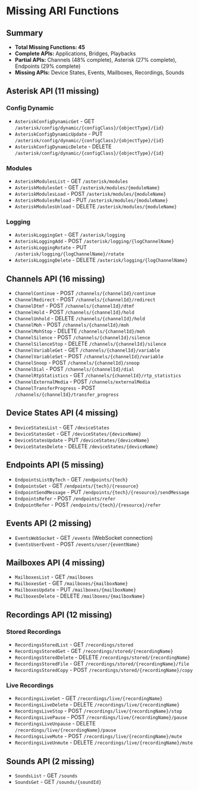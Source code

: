 # Missing ARI Functions

## Summary
- **Total Missing Functions: 45**
- **Complete APIs:** Applications, Bridges, Playbacks
- **Partial APIs:** Channels (48% complete), Asterisk (27% complete), Endpoints (29% complete)
- **Missing APIs:** Device States, Events, Mailboxes, Recordings, Sounds

## Asterisk API (11 missing)

### Config Dynamic
- `AsteriskConfigDynamicGet` - GET `/asterisk/config/dynamic/{configClass}/{objectType}/{id}`
- `AsteriskConfigDynamicUpdate` - PUT `/asterisk/config/dynamic/{configClass}/{objectType}/{id}`
- `AsteriskConfigDynamicDelete` - DELETE `/asterisk/config/dynamic/{configClass}/{objectType}/{id}`

### Modules
- `AsteriskModulesList` - GET `/asterisk/modules`
- `AsteriskModulesGet` - GET `/asterisk/modules/{moduleName}`
- `AsteriskModulesLoad` - POST `/asterisk/modules/{moduleName}`
- `AsteriskModulesReload` - PUT `/asterisk/modules/{moduleName}`
- `AsteriskModulesUnload` - DELETE `/asterisk/modules/{moduleName}`

### Logging
- `AsteriskLoggingGet` - GET `/asterisk/logging`
- `AsteriskLoggingAdd` - POST `/asterisk/logging/{logChannelName}`
- `AsteriskLoggingRotate` - PUT `/asterisk/logging/{logChannelName}/rotate`
- `AsteriskLoggingDelete` - DELETE `/asterisk/logging/{logChannelName}`

## Channels API (16 missing)

- `ChannelContinue` - POST `/channels/{channelId}/continue`
- `ChannelRedirect` - POST `/channels/{channelId}/redirect`
- `ChannelDtmf` - POST `/channels/{channelId}/dtmf`
- `ChannelHold` - POST `/channels/{channelId}/hold`
- `ChannelUnhold` - DELETE `/channels/{channelId}/hold`
- `ChannelMoh` - POST `/channels/{channelId}/moh`
- `ChannelMohStop` - DELETE `/channels/{channelId}/moh`
- `ChannelSilence` - POST `/channels/{channelId}/silence`
- `ChannelSilenceStop` - DELETE `/channels/{channelId}/silence`
- `ChannelVariableGet` - GET `/channels/{channelId}/variable`
- `ChannelVariableSet` - POST `/channels/{channelId}/variable`
- `ChannelSnoop` - POST `/channels/{channelId}/snoop`
- `ChannelDial` - POST `/channels/{channelId}/dial`
- `ChannelRtpStatistics` - GET `/channels/{channelId}/rtp_statistics`
- `ChannelExternalMedia` - POST `/channels/externalMedia`
- `ChannelTransferProgress` - POST `/channels/{channelId}/transfer_progress`

## Device States API (4 missing)

- `DeviceStatesList` - GET `/deviceStates`
- `DeviceStatesGet` - GET `/deviceStates/{deviceName}`
- `DeviceStatesUpdate` - PUT `/deviceStates/{deviceName}`
- `DeviceStatesDelete` - DELETE `/deviceStates/{deviceName}`

## Endpoints API (5 missing)

- `EndpointsListByTech` - GET `/endpoints/{tech}`
- `EndpointsGet` - GET `/endpoints/{tech}/{resource}`
- `EndpointSendMessage` - PUT `/endpoints/{tech}/{resource}/sendMessage`
- `EndpointsRefer` - POST `/endpoints/refer`
- `EndpointRefer` - POST `/endpoints/{tech}/{resource}/refer`

## Events API (2 missing)

- `EventsWebSocket` - GET `/events` (WebSocket connection)
- `EventsUserEvent` - POST `/events/user/{eventName}`

## Mailboxes API (4 missing)

- `MailboxesList` - GET `/mailboxes`
- `MailboxesGet` - GET `/mailboxes/{mailboxName}`
- `MailboxesUpdate` - PUT `/mailboxes/{mailboxName}`
- `MailboxesDelete` - DELETE `/mailboxes/{mailboxName}`

## Recordings API (12 missing)

### Stored Recordings
- `RecordingsStoredList` - GET `/recordings/stored`
- `RecordingsStoredGet` - GET `/recordings/stored/{recordingName}`
- `RecordingsStoredDelete` - DELETE `/recordings/stored/{recordingName}`
- `RecordingsStoredFile` - GET `/recordings/stored/{recordingName}/file`
- `RecordingsStoredCopy` - POST `/recordings/stored/{recordingName}/copy`

### Live Recordings
- `RecordingsLiveGet` - GET `/recordings/live/{recordingName}`
- `RecordingsLiveDelete` - DELETE `/recordings/live/{recordingName}`
- `RecordingsLiveStop` - POST `/recordings/live/{recordingName}/stop`
- `RecordingsLivePause` - POST `/recordings/live/{recordingName}/pause`
- `RecordingsLiveUnpause` - DELETE `/recordings/live/{recordingName}/pause`
- `RecordingsLiveMute` - POST `/recordings/live/{recordingName}/mute`
- `RecordingsLiveUnmute` - DELETE `/recordings/live/{recordingName}/mute`

## Sounds API (2 missing)

- `SoundsList` - GET `/sounds`
- `SoundsGet` - GET `/sounds/{soundId}`